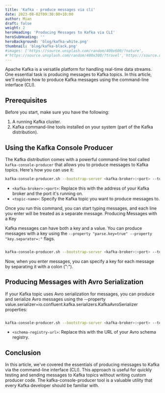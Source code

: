 ```yaml
---
title: 'Kafka - produce messages via cli'
date: 2023-08-02T09:30:00+10:00
author: Mian
draft: false
weight: 2
heroHeading: 'Producing Messages to Kafka via CLI'
heroSubHeading: ''
heroBackground: 'blog/kafka-white.png'
thumbnail: 'blog/kafka-black.png'
#images: ['https://source.unsplash.com/random/400x600/?nature',
#'https://source.unsplash.com/random/400x300/?travel','https://source.unsplash.com/random/400x300/?architecture','https://source.unsplash.com/random/400x600/?buildings',#'https://source.unsplash.com/random/400x300/?city','https://source.unsplash.com/random/400x600/?business']
---
```


Apache Kafka is a versatile platform for handling real-time data streams. One essential task is producing messages to Kafka topics. In this article, we'll explore how to produce Kafka messages using the command-line interface (CLI).

## Prerequisites

Before you start, make sure you have the following:

1. A running Kafka cluster.
2. Kafka command-line tools installed on your system (part of the Kafka distribution).

## Using the Kafka Console Producer

The Kafka distribution comes with a powerful command-line tool called `kafka-console-producer` that allows you to produce messages to Kafka topics. Here's how you can use it:

```bash
kafka-console-producer.sh --bootstrap-server <kafka-broker>:<port> --topic <topic-name>

```

* `<kafka-broker>:<port>`: Replace this with the address of your Kafka broker and the port it's running on.
* `<topic-name>`: Specify the Kafka topic you want to produce messages to.

Once you run this command, you can start typing messages, and each line you enter will be treated as a separate message.
Producing Messages with a Key

Kafka messages can have both a key and a value. You can produce messages with a key using the
`--property "parse.key=true" --property "key.separator=:"` flags.

```sh

kafka-console-producer.sh --bootstrap-server <kafka-broker>:<port> --topic <topic-name> --property "parse.key=true" --property "key.separator=:"

```

Now, when you enter messages, you can specify a key for each message by separating it with a colon (":").

## Producing Messages with Avro Serialization

If your Kafka topic uses Avro serialization for messages, you can produce and serialize Avro messages using the --property value.serializer=io.confluent.kafka.serializers.KafkaAvroSerializer properties:

```bash

kafka-console-producer.sh --bootstrap-server <kafka-broker>:<port> --topic <topic-name> --property value.serializer=io.confluent.kafka.serializers.KafkaAvroSerializer --property schema.registry.url=<schema-registry-url>

```
* `<schema-registry-url>`: Replace this with the URL of your Avro schema registry.

## Conclusion

In this article, we've covered the essentials of producing messages to Kafka via the command-line interface (CLI). This approach is useful for quickly testing and sending messages to Kafka topics without writing custom producer code. The kafka-console-producer tool is a valuable utility that every Kafka developer should be familiar with.